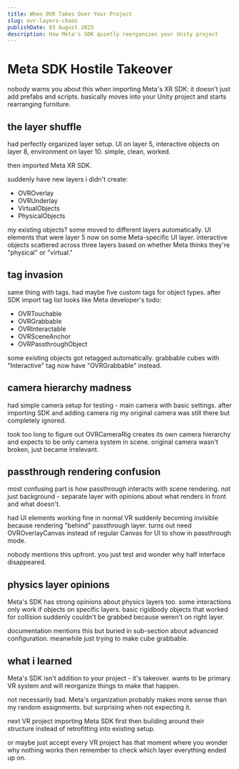 ```yaml
---
title: When OVR Takes Over Your Project
slug: ovr-layers-chaos
publishDate: 03 August 2025
description: How Meta's SDK quietly reorganizes your Unity project
---
```


# Meta SDK Hostile Takeover

nobody warns you about this when importing Meta's XR SDK: it doesn't just add prefabs and scripts. basically moves into your Unity project and starts rearranging furniture.

## the layer shuffle

had perfectly organized layer setup. UI on layer 5, interactive objects on layer 8, environment on layer 10. simple, clean, worked.

then imported Meta XR SDK.

suddenly have new layers i didn't create:
- OVROverlay
- OVRUnderlay  
- VirtualObjects
- PhysicalObjects

my existing objects? some moved to different layers automatically. UI elements that were layer 5 now on some Meta-specific UI layer. interactive objects scattered across three layers based on whether Meta thinks they're "physical" or "virtual."

## tag invasion

same thing with tags. had maybe five custom tags for object types. after SDK import tag list looks like Meta developer's todo:

- OVRTouchable
- OVRGrabbable  
- OVRInteractable
- OVRSceneAnchor
- OVRPassthroughObject

some existing objects got retagged automatically. grabbable cubes with "Interactive" tag now have "OVRGrabbable" instead.

## camera hierarchy madness

had simple camera setup for testing - main camera with basic settings. after importing SDK and adding camera rig my original camera was still there but completely ignored.

took too long to figure out OVRCameraRig creates its own camera hierarchy and expects to be only camera system in scene. original camera wasn't broken, just became irrelevant.

## passthrough rendering confusion

most confusing part is how passthrough interacts with scene rendering. not just background - separate layer with opinions about what renders in front and what doesn't.

had UI elements working fine in normal VR suddenly becoming invisible because rendering "behind" passthrough layer. turns out need OVROverlayCanvas instead of regular Canvas for UI to show in passthrough mode.

nobody mentions this upfront. you just test and wonder why half interface disappeared.

## physics layer opinions

Meta's SDK has strong opinions about physics layers too. some interactions only work if objects on specific layers. basic rigidbody objects that worked for collision suddenly couldn't be grabbed because weren't on right layer.

documentation mentions this but buried in sub-section about advanced configuration. meanwhile just trying to make cube grabbable.

## what i learned

Meta's SDK isn't addition to your project - it's takeover. wants to be primary VR system and will reorganize things to make that happen.

not necessarily bad. Meta's organization probably makes more sense than my random assignments. but surprising when not expecting it.

next VR project importing Meta SDK first then building around their structure instead of retrofitting into existing setup.

or maybe just accept every VR project has that moment where you wonder why nothing works then remember to check which layer everything ended up on.